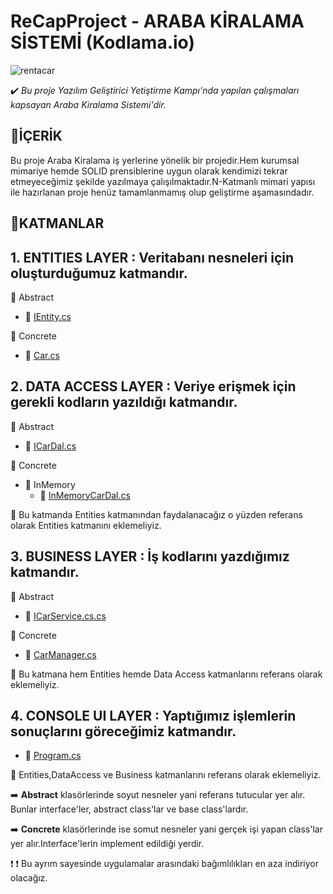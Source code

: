 # ReCapProject - ARABA KİRALAMA SİSTEMİ (Kodlama.io)


![rentacar](https://user-images.githubusercontent.com/33182036/108623628-02053200-7451-11eb-9529-f7c2ced49fc1.jpg)

:heavy_check_mark: _Bu proje Yazılım Geliştirici Yetiştirme Kampı'nda yapılan çalışmaları kapsayan Araba Kiralama Sistemi'dir._

## 📌İÇERİK
Bu proje Araba Kiralama iş yerlerine yönelik bir projedir.Hem kurumsal mimariye hemde SOLID prensiblerine uygun olarak 
kendimizi tekrar etmeyeceğimiz şekilde yazılmaya çalışılmaktadır.N-Katmanlı mimari yapısı ile hazırlanan proje henüz tamamlanmamış olup geliştirme aşamasındadır.

## 📌KATMANLAR

**1. ENTITIES LAYER** : Veritabanı nesneleri için oluşturduğumuz katmandır. 
-
 :open_file_folder: Abstract
- :page_with_curl: [IEntity.cs](https://github.com/fatmacafri/ReCapProject/blob/master/Entities/Abstract/IEntity.cs)

:open_file_folder: Concrete
- :page_with_curl: [Car.cs](https://github.com/fatmacafri/ReCapProject/blob/master/Entities/Concrete/Car.cs)

**2. DATA ACCESS LAYER** : Veriye erişmek için gerekli kodların yazıldığı katmandır.
-
:open_file_folder: Abstract
- :page_with_curl: [ICarDal.cs](https://github.com/fatmacafri/ReCapProject/blob/master/DataAccess/Abstract/ICarDal.cs)

:open_file_folder: Concrete
   - :open_file_folder: InMemory
	 - :page_with_curl: [InMemoryCarDal.cs](https://github.com/fatmacafri/ReCapProject/blob/master/DataAccess/Concrete/InMemory/InMemoryCarDal.cs)

:round_pushpin: Bu katmanda Entities katmanından faydalanacağız o yüzden referans olarak Entities katmanını eklemeliyiz.

**3. BUSINESS LAYER** : İş kodlarını yazdığımız katmandır.
-
:open_file_folder: Abstract
- :page_with_curl: [ICarService.cs.cs](https://github.com/fatmacafri/ReCapProject/blob/master/Business/Abstract/ICarService.cs)

:open_file_folder: Concrete
- :page_with_curl: [CarManager.cs](https://github.com/fatmacafri/ReCapProject/blob/master/Business/Concrete/CarManager.cs)

:round_pushpin: Bu katmana hem Entities hemde Data Access katmanlarını referans olarak eklemeliyiz.

**4. CONSOLE UI LAYER** : Yaptığımız işlemlerin sonuçlarını göreceğimiz katmandır.
-
- :page_with_curl: [Program.cs](https://github.com/fatmacafri/ReCapProject/blob/master/ConsoleUI/Program.cs)

:round_pushpin: Entities,DataAccess ve Business katmanlarını referans olarak eklemeliyiz.

:arrow_right: **Abstract** klasörlerinde soyut nesneler yani referans tutucular yer alır. Bunlar interface'ler, abstract class'lar ve base class'lardır.

:arrow_right: **Concrete** klasörlerinde ise somut nesneler yani gerçek işi yapan class'lar yer alır.Interface'lerin implement edildiği yerdir.

:exclamation:
:heavy_exclamation_mark: Bu ayrım sayesinde uygulamalar arasındaki bağımlılıkları en aza indiriyor olacağız.


	
	
	
